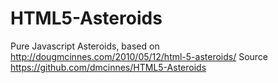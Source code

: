 # HTML5-Asteroids
Pure Javascript Asteroids, based on http://dougmcinnes.com/2010/05/12/html-5-asteroids/  Source https://github.com/dmcinnes/HTML5-Asteroids
